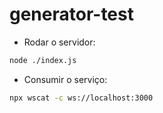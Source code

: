 # generator-test

- Rodar o servidor:

```bash
node ./index.js
```

- Consumir o serviço:


```bash
npx wscat -c ws://localhost:3000
```
